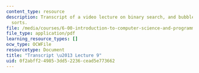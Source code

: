 ```yaml
---
content_type: resource
description: Transcript of a video lecture on binary search, and bubble and selection
  sorts.
file: /media/courses/6-00-introduction-to-computer-science-and-programming-fall-2008/0f2abff249853dd52236cead5e773662_6-00F08-L09.pdf
file_type: application/pdf
learning_resource_types: []
ocw_type: OCWFile
resourcetype: Document
title: "Transcript \u2013 Lecture 9"
uid: 0f2abff2-4985-3dd5-2236-cead5e773662
---
```

